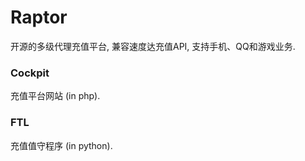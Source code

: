 # Raptor

开源的多级代理充值平台, 兼容速度达充值API, 支持手机、QQ和游戏业务.

### Cockpit
充值平台网站 (in php).

### FTL
充值值守程序 (in python).
